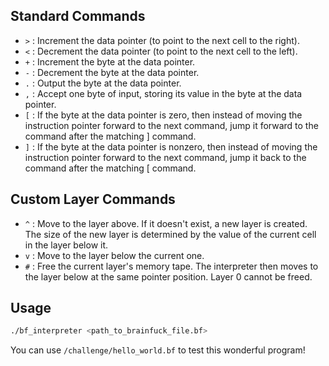 ## Standard Commands
- `>` : Increment the data pointer (to point to the next cell to the right).
- `<` : Decrement the data pointer (to point to the next cell to the left).
- `+` : Increment the byte at the data pointer.
- `-` : Decrement the byte at the data pointer.
- `.` : Output the byte at the data pointer.
- `,` : Accept one byte of input, storing its value in the byte at the data pointer.
- `[` : If the byte at the data pointer is zero, then instead of moving the instruction pointer forward to the next command, jump it forward to the command after the matching ] command.
- `]` : If the byte at the data pointer is nonzero, then instead of moving the instruction pointer forward to the next command, jump it back to the command after the matching [ command.

## Custom Layer Commands
- `^` : Move to the layer above. If it doesn't exist, a new layer is created. The size of the new layer is determined by the value of the current cell in the layer below it.
- `v` : Move to the layer below the current one.
- `#` : Free the current layer's memory tape. The interpreter then moves to the layer below at the same pointer position. Layer 0 cannot be freed.

## Usage
```sh
./bf_interpreter <path_to_brainfuck_file.bf>
```

You can use `/challenge/hello_world.bf` to test this wonderful program!

